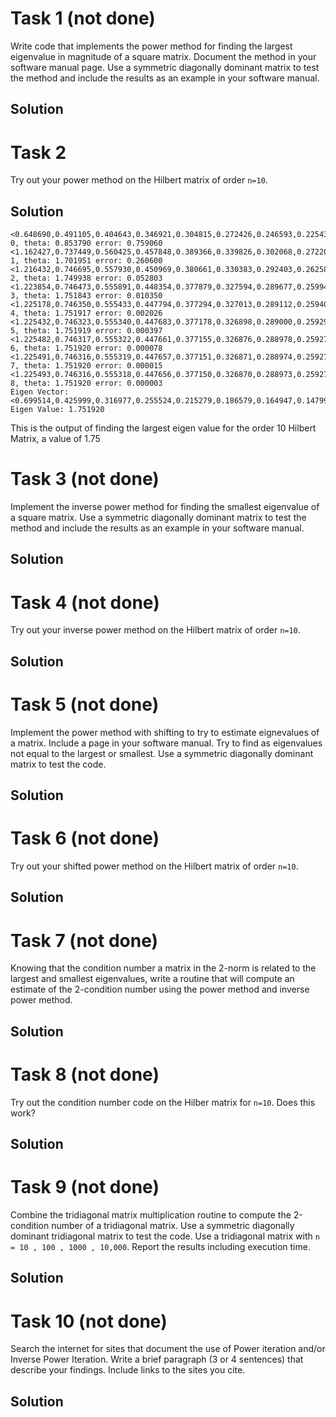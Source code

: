 # Task 1 (not done)
Write code that implements the power method for finding the largest eigenvalue in magnitude of a square matrix. Document the method in your software manual page. Use a symmetric diagonally dominant matrix to test the method and include the results as an example in your software manual.

## Solution

# Task 2
Try out your power method on the Hilbert matrix of order `n=10`.

## Solution
```
<0.648690,0.491105,0.404643,0.346921,0.304815,0.272426,0.246593,0.225435,0.207748,0.192718,>Iter 0, theta: 0.853790 error: 0.759060
<1.162427,0.737449,0.560425,0.457848,0.389366,0.339826,0.302068,0.272208,0.247934,0.227773,>Iter 1, theta: 1.701951 error: 0.260600
<1.216432,0.746695,0.557930,0.450969,0.380661,0.330383,0.292403,0.262583,0.238484,0.218567,>Iter 2, theta: 1.749938 error: 0.052803
<1.223854,0.746473,0.555891,0.448354,0.377879,0.327594,0.289677,0.259948,0.235951,0.216137,>Iter 3, theta: 1.751843 error: 0.010350
<1.225178,0.746350,0.555433,0.447794,0.377294,0.327013,0.289112,0.259404,0.235429,0.215638,>Iter 4, theta: 1.751917 error: 0.002026
<1.225432,0.746323,0.555340,0.447683,0.377178,0.326898,0.289000,0.259297,0.235326,0.215540,>Iter 5, theta: 1.751919 error: 0.000397
<1.225482,0.746317,0.555322,0.447661,0.377155,0.326876,0.288978,0.259276,0.235306,0.215520,>Iter 6, theta: 1.751920 error: 0.000078
<1.225491,0.746316,0.555319,0.447657,0.377151,0.326871,0.288974,0.259271,0.235302,0.215516,>Iter 7, theta: 1.751920 error: 0.000015
<1.225493,0.746316,0.555318,0.447656,0.377150,0.326870,0.288973,0.259271,0.235301,0.215516,>Iter 8, theta: 1.751920 error: 0.000003
Eigen Vector: <0.699514,0.425999,0.316977,0.255524,0.215279,0.186579,0.164947,0.147993,0.134311,0.123017,> Eigen Value: 1.751920
```
This is the output of finding the largest eigen value for the order 10 Hilbert Matrix, a value of 1.75

# Task 3 (not done)
Implement the inverse power method for finding the smallest eigenvalue of a square matrix. Use a symmetric diagonally dominant matrix to test the method and include the results as an example in your software manual.

## Solution

# Task 4 (not done)
Try out your inverse power method on the Hilbert matrix of order `n=10`.

## Solution

# Task 5 (not done)
Implement the power method with shifting to try to estimate eignevalues of a matrix. Include a page in your software manual. Try to find as eigenvalues not equal to the largest or smallest. Use a symmetric diagonally dominant matrix to test the code.

## Solution

# Task 6 (not done)
Try out your shifted power method on the Hilbert matrix of order `n=10`.

## Solution

# Task 7 (not done)
Knowing that the condition number a matrix in the 2-norm is related to the largest and smallest eigenvalues, write a routine that will compute an estimate of the 2-condition number using the power method and inverse power method.

## Solution

# Task 8 (not done)
Try out the condition number code on the Hilber matrix for `n=10`. Does this work?

## Solution

# Task 9 (not done)
Combine the tridiagonal matrix multiplication routine to compute the 2-condition number of a tridiagonal matrix. Use a symmetric diagonally dominant tridiagonal matrix to test the code. Use a tridiagonal matrix with `n = 10 , 100 , 1000 , 10,000`. Report the results including execution time.

## Solution

# Task 10 (not done)
Search the internet for sites that document the use of Power iteration and/or Inverse Power Iteration. Write a brief paragraph (3 or 4 sentences) that describe your findings. Include links to the sites you cite.

## Solution

